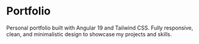 # Portfolio
Personal portfolio built with Angular 19 and Tailwind CSS. Fully responsive, clean, and minimalistic design to showcase my projects and skills.
